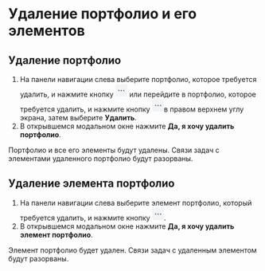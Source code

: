 # Удаление портфолио и его элементов

## Удаление портфолио

1. На панели навигации слева выберите портфолио, которое требуется удалить, и нажмите кнопку <img src="../../../../.gitbook/assets/изображение (176).png" alt="" data-size="line"> или перейдите в портфолио, которое требуется удалить, и нажмите кнопку ![](<../../../../.gitbook/assets/изображение (3) (1) (1) (1) (1) (1) (1) (1) (1) (1) (1).png>)в правом верхнем углу экрана, затем выберите **Удалить**.
2. В открывшемся модальном окне нажмите **Да, я хочу удалить портфолио**.

Портфолио и все его элементы будут удалены. Связи задач с элементами удаленного портфолио будут разорваны.

## Удаление элемента портфолио

1. На панели навигации слева выберите элемент портфолио, который требуется удалить, и нажмите кнопку <img src="../../../../.gitbook/assets/изображение (176).png" alt="" data-size="line">.
2. В открывшемся модальном окне нажмите **Да, я хочу удалить элемент портфолио**.

Элемент портфолио будет удален. Связи задач с удаленным элементом будут разорваны.
